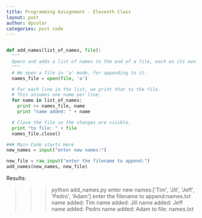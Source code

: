```yaml
---
title: Programming Assignment - Eleventh Class
layout: post
author: dpcolar
categories: post code
---
```


``` python

def add_names(list_of_names, file):
  """
  Opens and adds a list of names to the end of a file, each on its own line
  """
  # We open a file in 'a' mode, for appending to it.
  names_file = open(file, 'a')

  # For each line in the list, we print that to the file.
  # This assumes one name per line.
  for name in list_of_names:
    print >> names_file, name
    print "name added: " + name

  # Close the file so the changes are visible.
  print "to file: " + file
  names_file.close()

### Main Code starts Here
new_names = input("enter new names:")

new_file = raw_input("enter the filename to append:")
add_names(new_names, new_file)

```

Results:

>>> python add_names.py
enter new names:['Tim', 'Jill', 'Jeff', 'Pedro', 'Adam']
enter the filename to append:names.txt
name added: Tim
name added: Jill
name added: Jeff
name added: Pedro
name added: Adam
to file: names.txt

